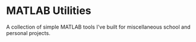 # MATLAB Utilities

A collection of simple MATLAB tools I've built for miscellaneous school and personal projects.
